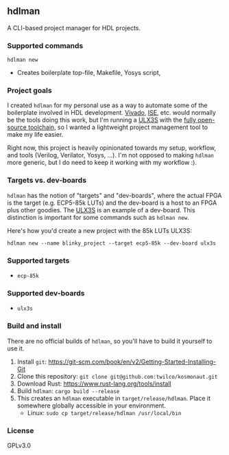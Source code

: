 ## hdlman

A CLI-based project manager for HDL projects.

### Supported commands

`hdlman new`
* Creates boilerplate top-file, Makefile, Yosys script, 

### Project goals

I created `hdlman` for my personal use as a way to automate some of the boilerplate involved in HDL
development.  [Vivado](https://www.xilinx.com/products/design-tools/vivado.html),
[ISE](https://www.xilinx.com/products/design-tools/ise-design-suite.html), etc. would normally be the tools doing this work, but I'm
running a [ULX3S](https://radiona.org/ulx3s/) with the [fully open-source toolchain](https://github.com/ulx3s/ulx3s-toolchain),
so I wanted a lightweight project management tool to make my life easier.

Right now, this project is heavily opinionated towards my setup, workflow, and tools (Verilog, Verilator, Yosys, ...).  I'm not opposed to making `hdlman`
more generic, but I do need to keep it working with my workflow :).

### Targets vs. dev-boards

`hdlman` has the notion of "targets" and "dev-boards", where the actual FPGA is the target (e.g. ECP5-85k LUTs) and the
dev-board is a host to an FPGA plus other goodies.  The [ULX3S](https://radiona.org/ulx3s/) is an example of a dev-board.
This distinction is important for some commands such as `hdlman new`.

Here's how you'd create a new project with the 85k LUTs ULX3S:

`
hdlman new --name blinky_project --target ecp5-85k --dev-board ulx3s
`

### Supported targets

* `ecp-85k`

### Supported dev-boards

* `ulx3s`

### Build and install

There are no official builds of `hdlman`, so you'll have to build it yourself to use it.

1. Install `git`: https://git-scm.com/book/en/v2/Getting-Started-Installing-Git
1. Clone this repository: `git clone git@github.com:twilco/kosmonaut.git`
1. Download Rust: https://www.rust-lang.org/tools/install
1. Build `hdlman`: `cargo build --release`
1. This creates an `hdlman` executable in `target/release/hdlman`.  Place it somewhere globally accessible in your environment.
    * Linux: `sudo cp target/release/hdlman /usr/local/bin`
    
### License

GPLv3.0